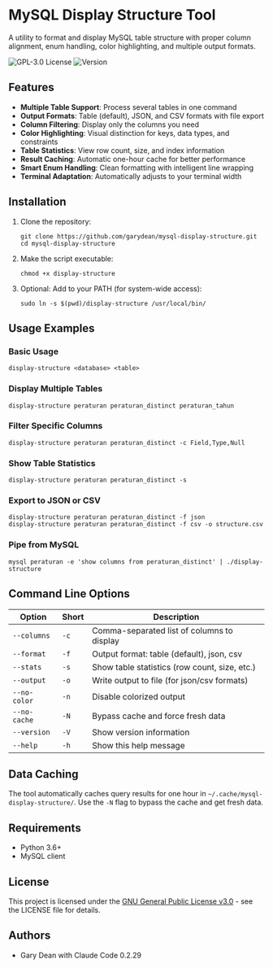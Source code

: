 
# MySQL Display Structure Tool

A utility to format and display MySQL table structure with proper column alignment, enum handling, color highlighting, and multiple output formats.

![GPL-3.0 License](https://img.shields.io/badge/License-GPL_3.0-blue.svg)
![Version](https://img.shields.io/badge/Version-1.0.0-green.svg)

## Features

- **Multiple Table Support**: Process several tables in one command
- **Output Formats**: Table (default), JSON, and CSV formats with file export
- **Column Filtering**: Display only the columns you need
- **Color Highlighting**: Visual distinction for keys, data types, and constraints
- **Table Statistics**: View row count, size, and index information
- **Result Caching**: Automatic one-hour cache for better performance
- **Smart Enum Handling**: Clean formatting with intelligent line wrapping
- **Terminal Adaptation**: Automatically adjusts to your terminal width

## Installation

1. Clone the repository:
   ```
   git clone https://github.com/garydean/mysql-display-structure.git
   cd mysql-display-structure
   ```

2. Make the script executable:
   ```
   chmod +x display-structure
   ```

3. Optional: Add to your PATH (for system-wide access):
   ```
   sudo ln -s $(pwd)/display-structure /usr/local/bin/
   ```

## Usage Examples

### Basic Usage

```
display-structure <database> <table>
```

### Display Multiple Tables

```
display-structure peraturan peraturan_distinct peraturan_tahun
```

### Filter Specific Columns

```
display-structure peraturan peraturan_distinct -c Field,Type,Null
```

### Show Table Statistics

```
display-structure peraturan peraturan_distinct -s
```

### Export to JSON or CSV

```
display-structure peraturan peraturan_distinct -f json
display-structure peraturan peraturan_distinct -f csv -o structure.csv
```

### Pipe from MySQL

```
mysql peraturan -e 'show columns from peraturan_distinct' | ./display-structure
```

## Command Line Options

| Option | Short | Description |
|--------|-------|-------------|
| `--columns` | `-c` | Comma-separated list of columns to display |
| `--format` | `-f` | Output format: table (default), json, csv |
| `--stats` | `-s` | Show table statistics (row count, size, etc.) |
| `--output` | `-o` | Write output to file (for json/csv formats) |
| `--no-color` | `-n` | Disable colorized output |
| `--no-cache` | `-N` | Bypass cache and force fresh data |
| `--version` | `-V` | Show version information |
| `--help` | `-h` | Show this help message |

## Data Caching

The tool automatically caches query results for one hour in `~/.cache/mysql-display-structure/`. 
Use the `-N` flag to bypass the cache and get fresh data.

## Requirements

- Python 3.6+
- MySQL client

## License

This project is licensed under the [GNU General Public License v3.0](LICENSE) - see the LICENSE file for details.

## Authors

- Gary Dean with Claude Code 0.2.29

